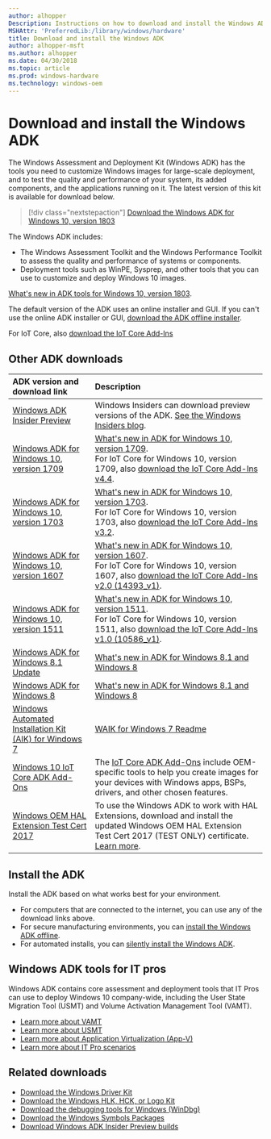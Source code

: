 ```yaml
---
author: alhopper
Description: Instructions on how to download and install the Windows ADK
MSHAttr: 'PreferredLib:/library/windows/hardware'
title: Download and install the Windows ADK
author: alhopper-msft
ms.author: alhopper
ms.date: 04/30/2018
ms.topic: article
ms.prod: windows-hardware
ms.technology: windows-oem
---
```

# Download and install the Windows ADK

The Windows Assessment and Deployment Kit (Windows ADK) has the tools you need to customize Windows images for large-scale deployment, and to test the quality and performance of your system, its added components, and the applications running on it. The latest version of this kit is available for download below.

> [!div class="nextstepaction"]
> [Download the Windows ADK for Windows 10, version 1803](https://go.microsoft.com/fwlink/?linkid=873065)

The Windows ADK includes:

* The Windows Assessment Toolkit and the Windows Performance Toolkit to assess the quality and performance of systems or components.
* Deployment tools such as WinPE, Sysprep, and other tools that you can use to customize and deploy Windows 10 images.

[What's new in ADK tools for Windows 10, version 1803](what-s-new-in-kits-and-tools.md).

The default version of the ADK uses an online installer and GUI. If you can't use the online ADK installer or GUI, [download the ADK offline installer](adk-offline-install.md).

For IoT Core, also [download the IoT Core Add-Ins](https://github.com/ms-iot/iot-adk-addonkit/)

## Other ADK downloads

| ADK version and download link             | Description                                           |
|:------------------------------------------|:------------------------------------------------------|
| [Windows ADK Insider Preview](https://www.microsoft.com/software-download/windowsinsiderpreviewADK)   | Windows Insiders can download preview versions of the ADK. [See the Windows Insiders blog](https://blogs.windows.com/blog/tag/windows-insider-program).    |
| [Windows ADK for Windows 10, version 1709](https://go.microsoft.com/fwlink/p/?linkid=859206)  |  [What's new in ADK for Windows 10, version 1709](what-s-new-in-kits-and-tools.md#whats-new-in-the-windows-adk-for-windows-10-version-1709). <br>For IoT Core for Windows 10, version 1709, also [download the IoT Core Add-Ins v4.4](https://github.com/ms-iot/iot-adk-addonkit/releases/tag/v4.4).|
| [Windows ADK for Windows 10, version 1703](https://go.microsoft.com/fwlink/p/?LinkId=845542) | [What's new in ADK for Windows 10, version 1703](what-s-new-in-kits-and-tools.md#whats-new-in-the-windows-adk-for-windows-10-version-1703). <br>For IoT Core for Windows 10, version 1703, also [download the IoT Core Add-Ins v3.2](https://github.com/ms-iot/iot-adk-addonkit/releases/tag/v3.2).|
| [Windows ADK for Windows 10, version 1607](https://go.microsoft.com/fwlink/p/?LinkId=526740) | [What's new in ADK for Windows 10, version 1607](what-s-new-in-kits-and-tools.md#whats-new-in-the-windows-adk-for-windows-10-version-1607).  <br>For IoT Core for Windows 10, version 1607, also [download the IoT Core Add-Ins v2.0 (14393_v1)](https://github.com/ms-iot/iot-adk-addonkit/releases/tag/v2.0).|
| [Windows ADK for Windows 10, version 1511](https://go.microsoft.com/fwlink/p/?LinkId=526740) | [What's new in ADK for Windows 10, version 1511](what-s-new-in-kits-and-tools.md#whats-new-in-the-windows-adk-for-windows-10-version-1511).  <br>For IoT Core for Windows 10, version 1511, also [download the IoT Core Add-Ins v1.0 (10586_v1)](https://github.com/ms-iot/iot-adk-addonkit/releases/tag/v2.0).|| [Windows ADK for Windows 8.1 Update](https://go.microsoft.com/fwlink/p/?LinkId=393005) | [What's new in ADK for Windows 8 and Windows 8.1](https://docs.microsoft.com/previous-versions/windows/it-pro/windows-8.1-and-8/dn247001(v=win.10)) |
| [Windows ADK for Windows 8.1 Update](https://go.microsoft.com/fwlink/p/?LinkId=393005)| [What's new in ADK for Windows 8.1 and Windows 8](https://docs.microsoft.com/previous-versions/windows/it-pro/windows-8.1-and-8/dn247001(v=win.10)) |
| [Windows ADK for Windows 8](https://www.microsoft.com/download/details.aspx?id=30652)| [What's new in ADK for Windows 8.1 and Windows 8](https://docs.microsoft.com/previous-versions/windows/it-pro/windows-8.1-and-8/dn247001(v=win.10)) |
| [Windows Automated Installation Kit (AIK) for Windows 7](https://www.microsoft.com/download/details.aspx?id=5753)| [WAIK for Windows 7 Readme](https://docs.microsoft.com/previous-versions/windows/it-pro/windows-7/dd349350(v=ws.10))|
| [Windows 10 IoT Core ADK Add-Ons](https://go.microsoft.com/fwlink/p/?LinkId=735028) | The [IoT Core ADK Add-Ons](https://docs.microsoft.com/windows-hardware/manufacture/iot/iot-core-adk-addons) include OEM-specific tools to help you create images for your devices with Windows apps, BSPs, drivers, and other chosen features. |
| [Windows OEM HAL Extension Test Cert 2017](https://go.microsoft.com/fwlink/?linkid=872294) | To use the Windows ADK to work with HAL Extensions, download and install the updated Windows OEM HAL Extension Test Cert 2017 (TEST ONLY) certificate. [Learn more](https://support.microsoft.com/help/4131991). |

## Install the ADK

Install the ADK based on what works best for your environment.

* For computers that are connected to the internet, you can use any of the download links above.
* For secure manufacturing environments, you can [install the Windows ADK offline](adk-offline-install.md).
* For automated installs, you can [silently install the Windows ADK](adk-offline-install.md#install-the-windows-adk-on-an-offline-computer-using-the-command-line).

## Windows ADK tools for IT pros

Windows ADK contains core assessment and deployment tools that IT Pros can use to deploy Windows 10 company-wide, including the User State Migration Tool (USMT) and Volume Activation Management Tool (VAMT).

* [Learn more about VAMT](https://docs.microsoft.com/windows/deployment/volume-activation/volume-activation-management-tool)
* [Learn more about USMT](https://docs.microsoft.com/windows/deployment/usmt/usmt-technical-reference)
* [Learn more about Application Virtualization (App-V)](https://docs.microsoft.com/windows/application-management/app-v/appv-for-windows)
* [Learn more about IT Pro scenarios](https://docs.microsoft.com/windows/deployment/windows-adk-scenarios-for-it-pros)

## Related downloads

* [Download the Windows Driver Kit](https://developer.microsoft.com/windows/hardware/windows-driver-kit)
* [Download the Windows HLK, HCK, or Logo Kit](https://developer.microsoft.com/windows/hardware/windows-hardware-lab-kit)
* [Download the debugging tools for Windows (WinDbg)](https://developer.microsoft.com/windows/hardware/download-windbg)
* [Download the Windows Symbols Packages](https://developer.microsoft.com/windows/hardware/download-symbols)
* [Download Windows ADK Insider Preview builds](https://www.microsoft.com/en-us/software-download/windowsinsiderpreviewADK)
